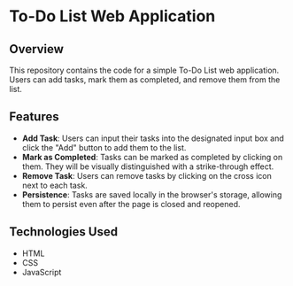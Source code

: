 # To-Do List Web Application

## Overview

This repository contains the code for a simple To-Do List web application. Users can add tasks, mark them as completed, and remove them from the list.

## Features

- **Add Task**: Users can input their tasks into the designated input box and click the "Add" button to add them to the list.
- **Mark as Completed**: Tasks can be marked as completed by clicking on them. They will be visually distinguished with a strike-through effect.
- **Remove Task**: Users can remove tasks by clicking on the cross icon next to each task.
- **Persistence**: Tasks are saved locally in the browser's storage, allowing them to persist even after the page is closed and reopened.

## Technologies Used

- HTML
- CSS
- JavaScript

